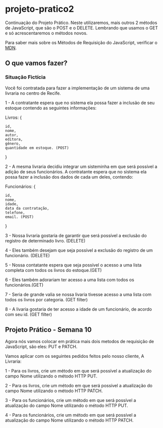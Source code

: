 # projeto-pratico2

Continuação do Projeto Prático. Neste utilizaremos, mais outros 2 métodos de JavaScript, que são o POST e o DELETE.
Lembrando que usamos o GET e só acrescentaremos o métodos novos.

Para saber mais sobre os Métodos de Requisição do JavaScript, verificar o [MDN](https://developer.mozilla.org/pt-BR/docs/Web/HTTP/Methods).

<h2>O que vamos fazer?</h2>

### Situação Fictícia

Você foi contratada para fazer a implementação de um sistema de uma livraria no centro de Recife. 

1 - A contratante espera que no sistema ela possa fazer a inclusão de seu estoque contendo as seguintes informações: 

Livros: {
    
    id, 
    nome,
    autor,
    editora, 
    gênero,
    quantidade em estoque. (POST)
} 

2 - A mesma livraria decidiu integrar um sisteminha em que será possível a adição de seus funcionários. A contratante espera que no sistema ela possa fazer a inclusão dos dados de cada um deles, contendo:

Funcionários: {
    
    id,
    nome, 
    idade, 
    data da contratação, 
    telefone, 
    email. (POST)

} 

3 - Nossa livraria gostaria de garantir que será possível a exclusão do registro de determinado livro. (DELETE)

4 - Eles também desejam que seja possível a exclusão do registro de um funcionário. (DELETE)

5 - Nossa contatante espera que seja possível o acesso a uma lista completa com todos os livros do estoque.(GET)

6 - Eles também adorariam ter acesso a uma lista com todos os funcionários.(GET)

7 - Seria de grande valia se nossa livaria tivesse acesso a uma lista com todos os livros por categoria. (GET filter)

8 - A livaria gostaria de ter acesso a idade de um funcionário, de acordo com seu id. (GET filter)


## Projeto Prático -  Semana 10

Agora nós vamos colocar em prática mais dois metodos de requisição de JavaScript, são eles: PUT e PATCH.

Vamos aplicar com os seguintes pedidos feitos pelo nosso cliente, A Livraria:

1 - Para os livros, crie um método em que será possível a atualização do campo Nome utilizando o método HTTP PUT.

2 - Para os livros, crie um método em que será possível a atualização do campo Nome utilizando o método HTTP PATCH.

3 - Para os funcionários, crie um método em que será possível a atualização do campo Nome utilizando o método HTTP PUT.

4 - Para os funcionários, crie um método em que será possível a atualização do campo Nome utilizando o método HTTP PATCH.





